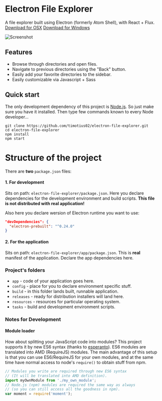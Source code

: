 # Electron File Explorer


A file explorer built using Electron (formerly Atom Shell), with React + Flux. 
[Download for OSX](https://github.com/timotius02/electron-file-explorer/releases/download/v0.1.0/electron-file-explorer_0.1.0.dmg) 
[Download for Windows](https://github.com/timotius02/electron-file-explorer/releases/download/v0.1.0/electron-file-explorer_0.1.0.exe)

![Screenshot](images/electron-file-explorer.png?raw=true)

## Features

* Browse through directories and open files.
* Navigate to previous directories using the "Back" button.
* Easily add your favorite directories to the sidebar.
* Easily customizable via Javascript + Sass

## Quick start
The only development dependency of this project is [Node.js](https://nodejs.org). So just make sure you have it installed.
Then type few commands known to every Node developer...
```
git clone https://github.com/timotius02/electron-file-explorer.git
cd electron-file-explorer
npm install
npm start
```

# Structure of the project

There are **two** `package.json` files:  

#### 1. For development
Sits on path: `electron-file-explorer/package.json`. Here you declare dependencies for the development environment and build scripts. **This file is not distributed with real application!**

Also here you declare wersion of Electron runtime you want to use:
```json
"devDependencies": {
  "electron-prebuilt": "^0.24.0"
}
```

#### 2. For the application
Sits on path: `electron-file-explorer/app/package.json`. This is **real** manifest of the application. Declare the app dependencies here.

### Project's folders

- `app` - code of your application goes here.
- `config` - place for you to declare environment specific stuff.
- `build` - in this folder lands built, runnable application.
- `releases` - ready for distribution installers will land here.
- `resources` - resources for particular operating system.
- `tasks` - build and development environment scripts.

### Notes for Development

#### Module loader

How about splitting your JavaScript code into modules? This project supports it by new ES6 syntax (thanks to [esperanto](https://github.com/esperantojs/esperanto)). ES6 modules are translated into AMD (RequireJS) modules. The main advantage of this setup is that you can use ES6/RequireJS for your own modules, and at the same time have normal access to node's `require()` to obtain stuff from npm.
```javascript
// Modules you write are required through new ES6 syntax
// (It will be translated into AMD definition).
import myOwnModule from './my_own_module';
// Node.js (npm) modules are required the same way as always
// (so you can still access all the goodness in npm).
var moment = require('moment');
```
